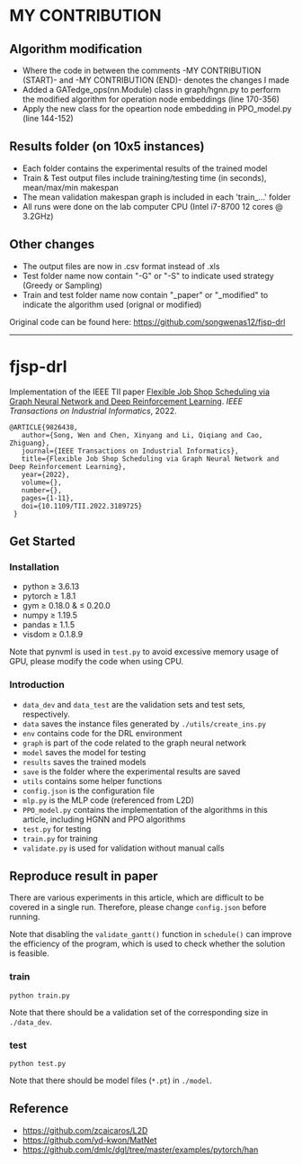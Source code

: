 # MY CONTRIBUTION
## Algorithm modification
* Where the code in between the comments -MY CONTRIBUTION (START)- and -MY CONTRIBUTION (END)- denotes the changes I made
* Added a GATedge_ops(nn.Module) class in graph/hgnn.py to perform the modified algorithm for operation node embeddings (line 170-356)
* Apply the new class for the opeartion node embedding in PPO_model.py (line 144-152)


## Results folder (on 10x5 instances)
* Each folder contains the experimental results of the trained model
* Train & Test output files include training/testing time (in seconds), mean/max/min makespan
* The mean validation makespan graph is included in each 'train_...' folder
* All runs were done on the lab computer CPU (Intel i7-8700 12 cores @ 3.2GHz)

## Other changes
* The output files are now in .csv format instead of .xls
* Test folder name now contain "-G" or "-S" to indicate used strategy (Greedy or Sampling)
* Train and test folder name now contain "_paper" or "_modified" to indicate the algorithm used (orignal or modified)

Original code can be found here: https://github.com/songwenas12/fjsp-drl

---

# fjsp-drl
Implementation of the IEEE TII paper [Flexible Job Shop Scheduling via Graph Neural Network and Deep Reinforcement Learning](https://ieeexplore.ieee.org/document/9826438). *IEEE Transactions on Industrial Informatics*, 2022.


```
@ARTICLE{9826438,  
   author={Song, Wen and Chen, Xinyang and Li, Qiqiang and Cao, Zhiguang},  
   journal={IEEE Transactions on Industrial Informatics},   
   title={Flexible Job Shop Scheduling via Graph Neural Network and Deep Reinforcement Learning},   
   year={2022},  
   volume={},  
   number={},  
   pages={1-11},  
   doi={10.1109/TII.2022.3189725}
 }
```

## Get Started

### Installation

* python $\ge$ 3.6.13
* pytorch $\ge$ 1.8.1
* gym $\ge$ 0.18.0 & $\le$ 0.20.0
* numpy $\ge$ 1.19.5
* pandas $\ge$ 1.1.5
* visdom $\ge$ 0.1.8.9

Note that pynvml is used in ```test.py``` to avoid excessive memory usage of GPU, please modify the code when using CPU.

### Introduction

* ```data_dev``` and ```data_test``` are the validation sets and test sets, respectively.
* ```data``` saves the instance files generated by ```./utils/create_ins.py```
* ```env``` contains code for the DRL environment
* ```graph``` is part of the code related to the graph neural network
* ```model``` saves the model for testing
* ```results``` saves the trained models
* ```save``` is the folder where the experimental results are saved
* ```utils``` contains some helper functions
* ```config.json``` is the configuration file
* ```mlp.py``` is the MLP code (referenced from L2D)
* ```PPO_model.py``` contains the implementation of the algorithms in this article, including HGNN and PPO algorithms
* ```test.py``` for testing
* ```train.py``` for training
* ```validate.py``` is used for validation without manual calls

## Reproduce result in paper

There are various experiments in this article, which are difficult to be covered in a single run. Therefore, please change ```config.json``` before running.

Note that disabling the ```validate_gantt()``` function in ```schedule()``` can improve the efficiency of the program, which is used to check whether the solution is feasible.

### train

```
python train.py
```

Note that there should be a validation set of the corresponding size in ```./data_dev```.

### test

```
python test.py
```
Note that there should be model files (```*.pt```) in ```./model```.

## Reference

* https://github.com/zcaicaros/L2D
* https://github.com/yd-kwon/MatNet
* https://github.com/dmlc/dgl/tree/master/examples/pytorch/han
